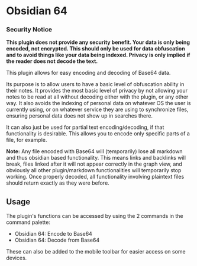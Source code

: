 # Obsidian 64

### Security Notice

**This plugin does not provide any security benefit. Your data is only being encoded, not encrypted. This should only be used for data obfuscation and to avoid things like your data being indexed. Privacy is only implied if the reader does not decode the text.**

This plugin allows for easy encoding and decoding of Base64 data.

Its purpose is to allow users to have a basic level of obfuscation ability in their notes. It provides the most basic level of privacy by not allowing your notes to be read at all without decoding either with the plugin, or any other way. It also avoids the indexing of personal data on whatever OS the user is currently using, or on whatever service they are using to synchronize files, ensuring personal data does not show up in searches there.

It can also just be used for partial text encoding/decoding, if that functionality is desirable. This allows you to encode only specific parts of a file, for example.

**Note:** Any file encoded with Base64 will (temporarily) lose all markdown and thus obsidian based functionality. This means links and backlinks will break, files linked after it will not appear correctly in the graph view, and obviously all other plugin/markdown functionalities will temporarily stop working. Once properly decoded, all functionality involving plaintext files should return exactly as they were before.

## Usage

The plugin's functions can be accessed by using the 2 commands in the command palette:
- Obsidian 64: Encode to Base64
- Obsidian 64: Decode from Base64

These can also be added to the mobile toolbar for easier access on some devices.